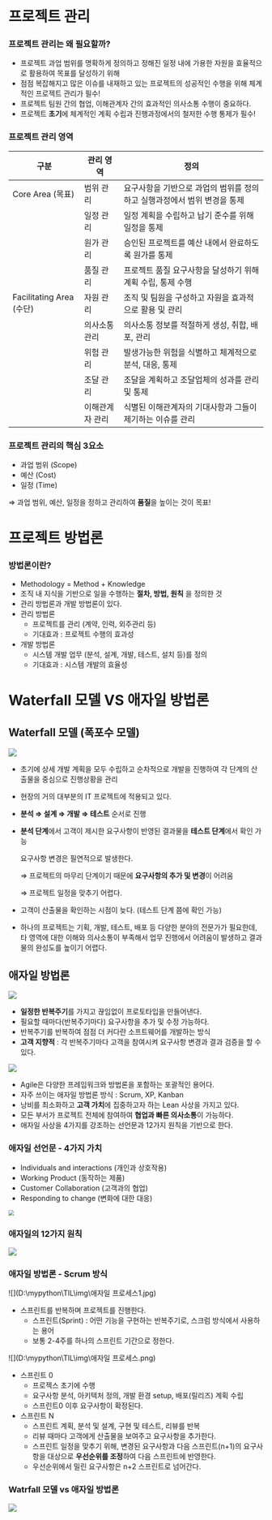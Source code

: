 # 프로젝트 관리



### 프로젝트 관리는 왜 필요할까?

- 프로젝트 과업 범위를 명확하게 정의하고 정해진 일정 내에 가용한 자원을 효율적으로 활용하여 목표를 달성하기 위해
- 점점 복잡해지고 많은 이슈를 내재하고 있는 프로젝트의 성공적인 수행을 위해 체계적인 프로젝트 관리가 필수!
- 프로젝트 팀원 간의 협업, 이해관계자 간의 효과적인 의사소통 수행이 중요하다.
- 프로젝트 **초기**에 체계적인 계획 수립과 진행과정에서의 철저한 수행 통제가 필수!



### 프로젝트 관리 영역

| 구분                     | 관리 영역       | 정의                                                         |
| ------------------------ | --------------- | ------------------------------------------------------------ |
| Core Area (목표)         | 범위 관리       | 요구사항을 기반으로 과업의 범위를 정의하고 실행과정에서 범위 변경을 통제 |
|                          | 일정 관리       | 일정 계획을 수립하고 납기 준수를 위해 일정을 통제            |
|                          | 원가 관리       | 승인된 프로젝트를 예산 내에서 완료하도록 원가를 통제         |
|                          | 품질 관리       | 프로젝트 품질 요구사항을 달성하기 위해 계획 수립, 통제 수행  |
| Facilitating Area (수단) | 자원 관리       | 조직 및 팀원을 구성하고 자원을 효과적으로 활용 및 관리       |
|                          | 의사소통 관리   | 의사소통 정보를 적절하게 생성, 취합, 배포, 관리              |
|                          | 위험 관리       | 발생가능한 위험을 식별하고 체계적으로 분석, 대응, 통제       |
|                          | 조달 관리       | 조달을 계획하고 조달업체의 성과를 관리 및 통제               |
|                          | 이해관계자 관리 | 식별된 이해관계자의 기대사항과 그들이 제기하는 이슈를 관리   |



### 프로젝트 관리의 핵심 3요소

- 과업 범위 (Scope)
- 예산 (Cost)
- 일정 (Time)

 ⇒  과업 범위, 예산, 일정을 정하고 관리하여 **품질**을 높이는 것이 목표!





# 프로젝트 방법론



### 방법론이란?

- Methodology = Method + Knowledge
- 조직 내 지식을 기반으로 일을 수행하는 **절차, 방법, 원칙** 을 정의한 것
- 관리 방법론과 개발 방법론이 있다.
- 관리 방법론
  - 프로젝트를 관리 (계약, 인력, 외주관리 등)
  - 기대효과 : 프로젝트 수행의 효과성
- 개발 방법론
  - 시스템 개발 업무 (분석, 설계, 개발, 테스트, 설치 등)를 정의
  - 기대효과 : 시스템 개발의 효율성





# Waterfall 모델 VS 애자일 방법론



## Waterfall 모델 (폭포수 모델)

![](D:\mypython\TIL\img\폭포수.png)

- 초기에 상세 개발 계획을 모두 수립하고 순차적으로 개발을 진행하여 각 단계의 산출물을 중심으로 진행상황을 관리

- 현장의 거의 대부분의 IT 프로젝트에 적용되고 있다.

- **분석 ⇒ 설계 ⇒ 개발 ⇒ 테스트** 순서로 진행

- **분석 단계**에서 고객이 제시한 요구사항이 반영된 결과물을 **테스트 단계**에서 확인 가능

  요구사항 변경은 필연적으로 발생한다.

  ⇒ 프로젝트의 마무리 단계이기 때문에 **요구사항의 추가 및 변경**이 어려움

  ⇒ 프로젝트 일정을 맞추기 어렵다.

- 고객이 산출물을 확인하는 시점이 늦다. (테스트 단계 쯤에 확인 가능)

- 하나의 프로젝트는 기획, 개발, 테스트, 배포 등 다양한 분야의 전문가가 필요한데, 타 영역에 대한 이해와 의사소통이 부족해서 업무 진행에서 어려움이 발생하고 결과물의 완성도를 높이기 어렵다.





## 애자일 방법론

![](D:\mypython\TIL\img\애자일.png)

- **일정한 반복주기**를 가지고 끊임없이 프로토타입을 만들어낸다.
- 필요할 때마다(반복주기마다) 요구사항을 추가 및 수정 가능하다.
- 반복주기를 반복하여 점점 더 커다란 소프트웨어를 개발하는 방식
- **고객 지향적** : 각 반복주기마다 고객을 참여시켜 요구사항 변경과 결과 검증을 할 수 있다.

![](D:\mypython\TIL\img\애자일종류.jpg)

- Agile은 다양한 프레임워크와 방법론을 포함하는 포괄적인 용어다.
- 자주 쓰이는 애자일 방법론 방식 : Scrum, XP, Kanban
- 낭비를 최소화하고 **고객 가치**에 집중하고자 하는 Lean 사상을 가지고 있다.
- 모든 부서가 프로젝트 전체에 참여하여 **협업과 빠른 의사소통**이 가능하다.
- 애자일 사상을 4가지를 강조하는 선언문과 12가지 원칙을 기반으로 한다.





### 애자일 선언문 - 4가지 가치

- Individuals and interactions (개인과 상호작용)
- Working Product (동작하는 제품)
- Customer Collaboration (고객과의 협업)
- Responding to change (변화에 대한 대응)

<img src="D:\mypython\TIL\img\애자일 선언문.jpg" style="zoom:70%;" />





### 애자일의 12가지 원칙

![](D:\mypython\TIL\img\애자일12.png)





### 애자일 방법론 - Scrum 방식

![](D:\mypython\TIL\img\애자일 프로세스1.jpg)

- 스프린트를 반복하며 프로젝트를 진행한다.
  - 스프린트(Sprint) : 어떤 기능을 구현하는 반복주기로, 스크럼 방식에서 사용하는 용어
  - 보통 2-4주를 하나의 스프린트 기간으로 정한다.



![](D:\mypython\TIL\img\애자일 프로세스.png)

- 스프린트 0
  - 프로젝스 초기에 수행
  - 요구사항 분석, 아키텍처 정의, 개발 환경 setup, 배포(릴리즈) 계획 수립
  - 스프린트0 이후 요구사항이 확정된다.
- 스프린트 N
  - 스프린트 계획, 분석 및 설계, 구현 및 테스트, 리뷰를 반복
  - 리뷰 때마다 고객에게 산출물을 보여주고 요구사항을 추가한다.
  - 스프린트 일정을 맞추기 위해, 변경된 요구사항과 다음 스프린트(n+1)의 요구사항을 대상으로 **우선순위를 조정**하여 다음 스프린트에 반영한다.
  - 우선순위에서 밀린 요구사항은 n+2 스프린트로 넘어간다.





### Watrfall 모델 vs 애자일 방법론

![](D:\mypython\TIL\img\폭포수_애자일_비교.jpg)